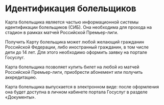 # Идентификация болельщиков

Карта болельщика является частью информационной системы идентификации болельщиков (СИБ). Она необходима для прохода на стадион в рамках матчей Российской Премьер-лиги.

Получить Карту болельщика может любой желающий гражданин Российской Федерации, либо иностранный гражданин, в том числе дети до 14 лет. Для этого необходимо оформить заявку на портале Госуслуг.

Карта болельщика позволяет купить билет на любой из матчей Российской Премьер-лиги, приобрести абонемент или получить аккредитацию.

Карта болельщика выпускается в электронном виде: после оформления она будет доступна в личном кабинете портала Госуслуг в разделе «Документы».
